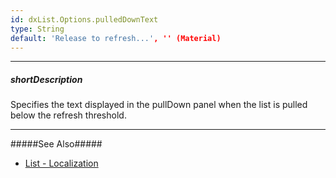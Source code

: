 ```yaml
---
id: dxList.Options.pulledDownText
type: String
default: 'Release to refresh...', '' (Material)
---
```

---
##### shortDescription
Specifies the text displayed in the pullDown panel when the list is pulled below the refresh threshold.

---
#####See Also#####
- [List - Localization](/concepts/05%20Widgets/List/50%20Localization.md '/Documentation/Guide/UI_Components/List/Localization/')